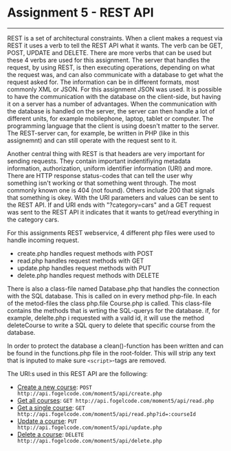 # Assignment 5 - REST API

---

REST is a set of architectural constraints. When a client makes a request via REST it uses a verb to tell the REST API what it wants. The verb can be GET, POST, UPDATE and DELETE. There are more verbs that can be used but these 4 verbs are used for this assignment. The server that handles the request, by using REST, is then executing operations, depending on what the request was, and can also communicate with a database to get what the request asked for. The information can be in different formats, most commonly XML or JSON. For this assignment JSON was used. It is possible to have the communication with the database on the client-side, but having it on a server has a number of advantages. When the communication with the database is handled on the server, the server can then handle a lot of different units, for example mobilephone, laptop, tablet or computer. The programming language that the client is using doesn't matter to the server. The REST-server can, for example, be written in PHP (like in this assignemnt) and can still operate with the request sent to it.

Another central thing with REST is that headers are very important for sending requests. They contain important indentifiying metadata information, authorization, uniform identifier information (URI) and more. There are HTTP response status-codes that can tell the user why something isn't working or that something went through. The most commonly known one is 404 (not found). Others include 200 that signals that something is okey. With the URI parameters and values can be sent to the REST API. If and URI ends with "?category=cars" and a GET request was sent to the REST API it indicates that it wants to get/read everything in the category cars.

For this assignments REST webservice, 4 different php files were used to handle incoming request.

- create.php handles request methods with POST
- read.php handles request methods with GET
- update.php handles request methods with PUT
- delete.php handles request methods with DELETE

There is also a class-file named Database.php that handles the connection with the SQL database. This is called on in every method php-file. In each of the metod-files the class php.file Course.php is called. This class-file contains the methods that is wrting the SQL-querys for the database. if, for example, delelte.php i requested with a vaild id, it will use the method deleteCourse to write a SQL query to delete that specific course from the database.

In order to protect the database a clean()-function has been written and can be found in the functions.php file in the root-folder. This will strip any text that is inputed to make sure `<script>`-tags are removed.

The URI:s used in this REST API are the following:

- [Create a new course](./docs/courses/post.md): `POST http://api.fogelcode.com/moment5/api/create.php`
- [Get all courses](./docs/courses/get.md): `GET http://api.fogelcode.com/moment5/api/read.php`
- [Get a single course](./docs/courses/courseId/get.md): `GET http://api.fogelcode.com/moment5/api/read.php?id=:courseId`
- [Update a course](./docs/courses/put.md): `PUT http://api.fogelcode.com/moment5/api/update.php`
- [Delete a course](./docs/courses/delete.md): `DELETE http://api.fogelcode.com/moment5/api/delete.php`

